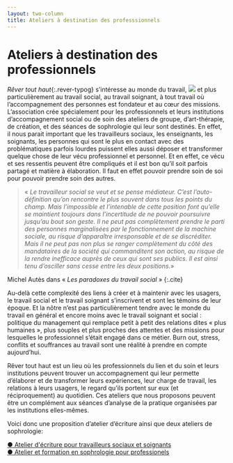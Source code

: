 ```yaml
---
layout: two-column
title: Ateliers à destination des professsionnels
---
```


# Ateliers à destination des professionnels

*Rêver tout haut*{:.rever-typog} s’intéresse au monde du travail, <img src="http://res.cloudinary.com/dnxcesebo/image/upload/c_scale,h_350,r_10/v1527693509/gros_Plan_2_collage_Valérie_hsmwbp.jpg" class="img-right"/> et plus particulièrement au travail social, au travail soignant, à tout travail où l’accompagnement des personnes est fondateur et au cœur des missions.  L’association crée spécialement pour  les professionnels et leurs institutions d’accompagnement social ou de soin des ateliers de groupe, d’art-thérapie, de création, et des séances de sophrologie qui leur sont destinés. En effet, il nous parait important que les travailleurs sociaux, les enseignants, les soignants, les personnes qui sont le plus en contact avec des problématiques parfois lourdes puissent elles aussi déposer et transformer quelque chose de leur vécu professionnel et personnel. Et en effet, ce vécu et ses ressentis peuvent être compliqués et il est bon qu’il soit parfois partagé et matière à élaboration. Il faut en effet pouvoir prendre soin de soi pour pouvoir prendre soin des autres.

> « *Le travailleur social se veut et se pense médiateur. C’est l’auto-définition qu’on rencontre le plus souvent dans tous les points du champ. Mais l’impossible et l’intenable de cette position font qu’elle se maintient toujours dans l’incertitude de ne pouvoir poursuivre jusqu’au bout son geste. Il ne peut pas complètement prendre le parti des personnes marginalisées par le fonctionnement de la machine sociale, au risque d’apparaître irresponsable et de se discréditer. Mais il ne peut pas non plus se ranger complètement du côté des mandataires de la société qui commanditent son action, au risque de la rendre inefficace auprès de ceux qui sont ses publics. Il est ainsi tenu d’osciller sans cesse entre les deux positions.*» 

Michel Autès dans « *Les paradoxes du travail social* »
{:.cite}

Au-delà cette complexité des liens à créer et à maintenir avec les usagers, le travail social et le travail soignant s’inscrivent et sont les témoins de leur époque. Et la nôtre n’est pas particulièrement tendre avec le monde du travail en général et encore moins avec le travail soignant et social : politique du management qui remplace petit à petit des relations dites « plus humaines », plus souples et plus proches des attentes et des missions pour lesquelles le professionnel s’était engagé dans ce métier. Burn out, stress, conflits et souffrances au travail sont une réalité à prendre en compte aujourd’hui. 

Rêver tout haut est un lieu où les professionnels du lien et du soin et leurs institutions peuvent trouver un accompagnement qui leur permette d’élaborer et de transformer leurs expériences, leur charge de travail, les relations à leurs usagers, le regard qu’ils portent sur eux (et réciproquement) au quotidien. ​​Ces ateliers que nous proposons peuvent être un complément aux séances d’analyse de la pratique organisées par les institutions elles-mêmes.

Voici donc une proposition d’atelier d’écriture ainsi que deux ateliers de sophrologie:  

  <div class="proposition"><a href="ecriture">● Atelier d'écriture pour travailleurs sociaux et soignants</a></div>
  <div class="proposition"><a href="ateliers-et-formation-en-sophrologie-pour-professionels">● Atelier et formation en sophrologie pour professionels</a></div>





